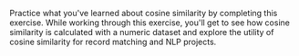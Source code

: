 Practice what you've learned about cosine similarity by completing this exercise. While working through this exercise, you'll get to see how cosine similarity is calculated with a numeric dataset and explore the utility of cosine similarity for record matching and NLP projects.
